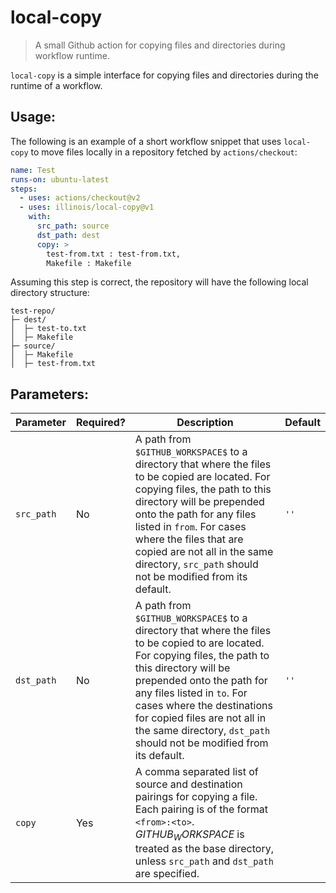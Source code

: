 # local-copy

> A small Github action for copying files and directories during workflow runtime.

`local-copy` is a simple interface for copying files and directories during the runtime of a workflow.

## Usage:

The following is an example of a short workflow snippet that uses `local-copy` to move files locally in a repository fetched by `actions/checkout`:

```yaml
name: Test
runs-on: ubuntu-latest
steps:
  - uses: actions/checkout@v2
  - uses: illinois/local-copy@v1
    with:
      src_path: source
      dst_path: dest
      copy: >
        test-from.txt : test-from.txt,
        Makefile : Makefile
```

Assuming this step is correct, the repository will have the following local directory structure:

```
test-repo/
├─ dest/
│  ├─ test-to.txt
│  ├─ Makefile
├─ source/
│  ├─ Makefile
│  ├─ test-from.txt
```

## Parameters:

|Parameter|Required?|Description|Default|
|--------------------|--------|-----------|-------|
|`src_path`|No|A path from `$GITHUB_WORKSPACE$` to a directory that where the files to be copied are located. For copying files, the path to this directory will be prepended onto the path for  any files listed in `from`. For cases where the files that are copied are not all in the same directory, `src_path` should not be modified from its default.|`''`|
|`dst_path`|No|A path from `$GITHUB_WORKSPACE$` to a directory that where the files to be copied to are located. For copying files, the path to this directory will be prepended onto the path for  any files listed in `to`. For cases where the destinations for copied files are not all in the same directory, `dst_path` should not be modified from its default.|`''`|
|`copy`|Yes|A comma separated list of source and destination pairings for copying a file. Each pairing is of the format `<from>:<to>`. $GITHUB_WORKSPACE$ is treated as the base directory, unless `src_path` and `dst_path` are specified.||